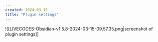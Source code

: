 ```yaml
---
created: 2024-03-15
title: "Plugin settings"
---
```


![[LIVECODES-Obsidian-v1.5.8-2024-03-15-09.57.35.png|screenshot of plugin settings]]

